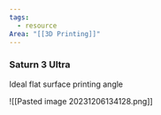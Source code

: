```yaml
---
tags:
  - resource
Area: "[[3D Printing]]"
---
```

### Saturn 3 Ultra

Ideal flat surface printing angle

![[Pasted image 20231206134128.png]]